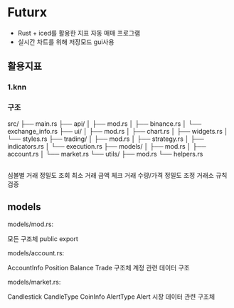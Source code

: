 # Futurx

- Rust + iced를 활용한 지표 자동 매매 프로그램
- 실시간 차트를 위해 저장모드 gui사용 


## 활용지표

### 1.knn
### 구조

src/
├── main.rs
├── api/
│   ├── mod.rs
│   ├── binance.rs
│   └── exchange_info.rs
├── ui/
│   ├── mod.rs
│   ├── chart.rs
│   ├── widgets.rs
│   └── styles.rs
├── trading/
│   ├── mod.rs
│   ├── strategy.rs
│   ├── indicators.rs
│   └── execution.rs
├── models/
│   ├── mod.rs
│   ├── account.rs
│   └── market.rs
└── utils/
    ├── mod.rs
    └── helpers.rs


## 
심볼별 거래 정밀도 조회
최소 거래 금액 체크
거래 수량/가격 정밀도 조정
거래소 규칙 검증

## models

models/mod.rs:

모든 구조체 public export

models/account.rs:

AccountInfo
Position
Balance
Trade 구조체
계정 관련 데이터 구조

models/market.rs:

Candlestick
CandleType
CoinInfo
AlertType
Alert
시장 데이터 관련 구조체